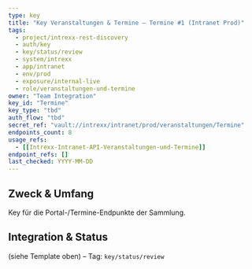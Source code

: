 ```yaml
---
type: key
title: "Key Veranstaltungen & Termine — Termine #1 (Intranet Prod)"
tags:
  - project/intrexx-rest-discovery
  - auth/key
  - key/status/review
  - system/intrexx
  - app/intranet
  - env/prod
  - exposure/internal-live
  - role/veranstaltungen-und-termine
owner: "Team Integration"
key_id: "Termine"
key_type: "tbd"
auth_flow: "tbd"
secret_ref: "vault://intrexx/intranet/prod/veranstaltungen/Termine"
endpoints_count: 8
usage_refs:
  - [[Intrexx-Intranet-API-Veranstaltungen-und-Termine]]
endpoint_refs: []
last_checked: YYYY-MM-DD
---
```


## Zweck & Umfang
Key für die Portal-/Termine-Endpunkte der Sammlung.

## Integration & Status
(siehe Template oben) – Tag: `key/status/review`
